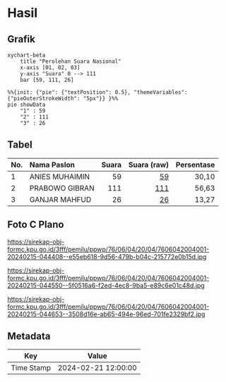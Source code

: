 # Hasil

## Grafik

```mermaid
xychart-beta
    title "Perolehan Suara Nasional"
    x-axis [01, 02, 03]
    y-axis "Suara" 0 --> 111
    bar [59, 111, 26]
```

```mermaid
%%{init: {"pie": {"textPosition": 0.5}, "themeVariables": {"pieOuterStrokeWidth": "5px"}} }%%
pie showData
    "1" : 59
    "2" : 111
    "3" : 26
```

## Tabel

| No. | Nama Paslon    | Suara | Suara (raw) | Persentase |
|:--- |:-------------- | -----:| -----------:| ----------:|
| 1   | ANIES MUHAIMIN | 59    | [59][p-1]   | 30,10      |
| 2   | PRABOWO GIBRAN | 111   | [111][p-2]  | 56,63      |
| 3   | GANJAR MAHFUD  | 26    | [26][p-3]   | 13,27      |


[p-1]: https://github.com/gigit-pemilu/pemilu-2024/blob/main/pilpres/hitung-suara/sub/76-sulawesi-barat/sub/06-mamuju-tengah/sub/04-topoyo/sub/2004-kabubu/sub/001-tps/sub/paslon-1.txt
[p-2]: https://github.com/gigit-pemilu/pemilu-2024/blob/main/pilpres/hitung-suara/sub/76-sulawesi-barat/sub/06-mamuju-tengah/sub/04-topoyo/sub/2004-kabubu/sub/001-tps/sub/paslon-2.txt
[p-3]: https://github.com/gigit-pemilu/pemilu-2024/blob/main/pilpres/hitung-suara/sub/76-sulawesi-barat/sub/06-mamuju-tengah/sub/04-topoyo/sub/2004-kabubu/sub/001-tps/sub/paslon-3.txt

## Foto C Plano

https://sirekap-obj-formc.kpu.go.id/3fff/pemilu/ppwp/76/06/04/20/04/7606042004001-20240215-044408--e55eb618-9d56-479b-b04c-215772e0b15d.jpg

https://sirekap-obj-formc.kpu.go.id/3fff/pemilu/ppwp/76/06/04/20/04/7606042004001-20240215-044550--5f0516a6-f2ed-4ec8-9ba5-e89c6e01c48d.jpg

https://sirekap-obj-formc.kpu.go.id/3fff/pemilu/ppwp/76/06/04/20/04/7606042004001-20240215-044653--3508d16e-ab65-494e-96ed-701fe2329bf2.jpg


## Metadata

| Key        | Value               |
| ---------- | ------------------- |
| Time Stamp | 2024-02-21 12:00:00 |



